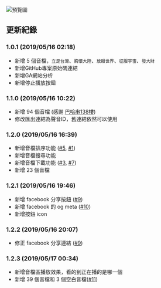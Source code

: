 

![預覽圖](https://raw.githubusercontent.com/rogeraabbccdd/Fadacai-Generator/master/screenshot.jpg)

## 更新紀錄
### 1.0.1 (2019/05/16  02:18)
- 新增 5 個音檔，`立足台灣`、`胸懷大陸`、`放眼世界`、`征服宇宙`、`發大財`
- 新增GitHub專案原始碼連結
- 新增GA網站分析
- 新增停止播放按鈕

### 1.1.0 (2019/05/16 10:22)
- 新增 94 個音檔 (感謝 [巴哈串138樓](https://forum.gamer.com.tw/Co.php?bsn=60076&sn=58257213&subbsn=0&bPage=0))
- 修改匯出連結為聲音ID，舊連結依然可以使用

### 1.2.0 (2019/05/16 16:39)
- 新增音檔排序功能 ([#5](https://github.com/rogeraabbccdd/Fadacai-Generator/issues/5), [#1](https://github.com/rogeraabbccdd/Fadacai-Generator/issues/1))
- 新增音檔搜尋功能
- 新增音檔下載功能 ([#3](https://github.com/rogeraabbccdd/Fadacai-Generator/issues/3), [#7](https://github.com/rogeraabbccdd/Fadacai-Generator/issues/7))
- 新增 23 個音檔 

### 1.2.1 (2019/05/16 19:46)
- 新增 facebook 分享按鈕 ([#9](https://github.com/rogeraabbccdd/Fadacai-Generator/issues/9))
- 新增 facebook 的 og meta ([#10](https://github.com/rogeraabbccdd/Fadacai-Generator/issues/10))
- 新增按鈕 icon

### 1.2.2 (2019/05/16 20:07)
- 修正 facebook 分享連結 ([#9](https://github.com/rogeraabbccdd/Fadacai-Generator/issues/9))

### 1.2.3 (2019/05/17 00:34)
- 新增音檔區播放效果，看的到正在播的是哪一個
- 新增 39 個音檔和 3 個空白音檔([#11](https://github.com/rogeraabbccdd/Fadacai-Generator/issues/11))
